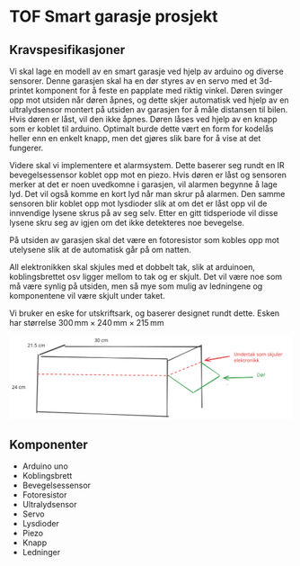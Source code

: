 # TOF Smart garasje prosjekt

## Kravspesifikasjoner

Vi skal lage en modell av en smart garasje ved hjelp av arduino og diverse sensorer. Denne garasjen skal ha en dør styres av en servo med et 3d-printet komponent for å feste en papplate med riktig vinkel. Døren svinger opp mot utsiden når døren åpnes, og dette skjer automatisk ved hjelp av en ultralydsensor montert på utsiden av garasjen for å måle distansen til bilen. Hvis døren er låst, vil den ikke åpnes. Døren låses ved hjelp av en knapp som er koblet til arduino. Optimalt burde dette vært en form for kodelås heller enn en enkelt knapp, men det gjøres slik bare for å vise at det fungerer.

Videre skal vi implementere et alarmsystem. Dette baserer seg rundt en IR bevegelsessensor koblet opp mot en piezo. Hvis døren er låst og sensoren merker at det er noen uvedkomne i garasjen, vil alarmen begynne å lage lyd. Det vil også komme en kort lyd når man skrur på alarmen. Den samme sensoren blir koblet opp mot lysdioder slik at om det er låst opp vil de innvendige lysene skrus på av seg selv. Etter en gitt tidsperiode vil disse lysene skru seg av igjen om det ikke detekteres noe bevegelse.

På utsiden av garasjen skal det være en fotoresistor som kobles opp mot utelysene slik at de automatisk går på om natten.

All elektronikken skal skjules med et dobbelt tak, slik at arduinoen, koblingsbrettet osv ligger mellom to tak og er skjult. Det vil være noe som må være synlig på utsiden, men så mye som mulig av ledningene og komponentene vil være skjult under taket.

Vi bruker en eske for utskriftsark, og baserer designet rundt dette. Esken har størrelse $300\,\mathrm{mm} \times 240\,\mathrm{mm} \times 215\,\mathrm{mm}$

![arbeidstegning](assets/arbeidstegning.svg)

## Komponenter

- Arduino uno
- Koblingsbrett
- Bevegelsessensor
- Fotoresistor
- Ultralydsensor
- Servo
- Lysdioder
- Piezo
- Knapp
- Ledninger
